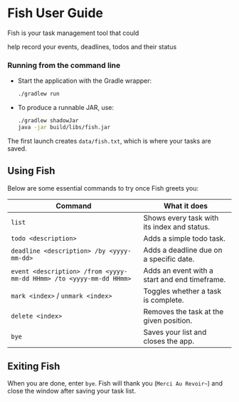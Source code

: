 # Fish User Guide

Fish is your task management tool that could 

help record your events, deadlines, todos and their status

### Running from the command line
- Start the application with the Gradle wrapper:
  ```bash
  ./gradlew run
  ```
- To produce a runnable JAR, use:
  ```bash
  ./gradlew shadowJar
  java -jar build/libs/fish.jar
  ```
The first launch creates `data/fish.txt`, which is where your tasks are saved.

## Using Fish
Below are some essential commands to try once Fish greets you:

| Command                                                             | What it does |
|---------------------------------------------------------------------|--------------|
| `list`                                                              | Shows every task with its index and status. |
| `todo <description>`                                                | Adds a simple todo task. |
| `deadline <description> /by <yyyy-mm-dd>`                           | Adds a deadline due on a specific date. |
| `event <description> /from <yyyy-mm-dd HHmm> /to <yyyy-mm-dd HHmm>` | Adds an event with a start and end timeframe. |
| `mark <index>` / `unmark <index>`                                   | Toggles whether a task is complete. |
| `delete <index>`                                                    | Removes the task at the given position. |
| `bye`                                                               | Saves your list and closes the app. |

## Exiting Fish
When you are done, enter `bye`. Fish will thank you (`Merci Au Revoir~`) and close the window after saving your task list.